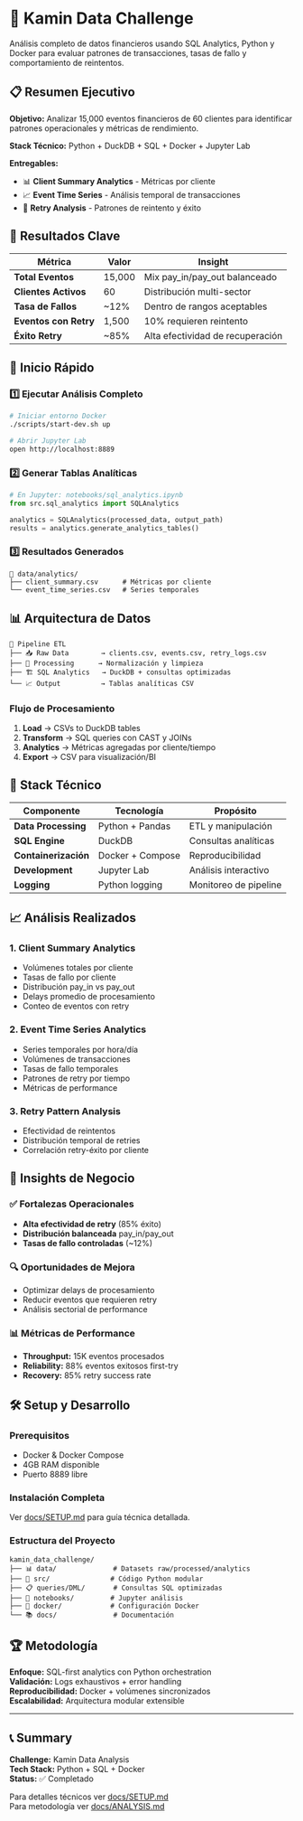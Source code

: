 # 🚀 Kamin Data Challenge

Análisis completo de datos financieros usando SQL Analytics, Python y Docker para evaluar patrones de transacciones, tasas de fallo y comportamiento de reintentos.

## 📋 Resumen Ejecutivo

**Objetivo:** Analizar 15,000 eventos financieros de 60 clientes para identificar patrones operacionales y métricas de rendimiento.

**Stack Técnico:** Python + DuckDB + SQL + Docker + Jupyter Lab

**Entregables:**
- 📊 **Client Summary Analytics** - Métricas por cliente
- 📈 **Event Time Series** - Análisis temporal de transacciones  
- 🔄 **Retry Analysis** - Patrones de reintento y éxito

## 🎯 Resultados Clave

| Métrica | Valor | Insight |
|---------|--------|---------|
| **Total Eventos** | 15,000 | Mix pay_in/pay_out balanceado |
| **Clientes Activos** | 60 | Distribución multi-sector |
| **Tasa de Fallos** | ~12% | Dentro de rangos aceptables |
| **Eventos con Retry** | 1,500 | 10% requieren reintento |
| **Éxito Retry** | ~85% | Alta efectividad de recuperación |

## 🚀 Inicio Rápido

### 1️⃣ Ejecutar Análisis Completo
```bash
# Iniciar entorno Docker
./scripts/start-dev.sh up

# Abrir Jupyter Lab
open http://localhost:8889
```

### 2️⃣ Generar Tablas Analíticas
```python
# En Jupyter: notebooks/sql_analytics.ipynb
from src.sql_analytics import SQLAnalytics

analytics = SQLAnalytics(processed_data, output_path)
results = analytics.generate_analytics_tables()
```

### 3️⃣ Resultados Generados
```
📁 data/analytics/
├── client_summary.csv      # Métricas por cliente
└── event_time_series.csv   # Series temporales
```

## 📊 Arquitectura de Datos

```
📁 Pipeline ETL
├── 📥 Raw Data        → clients.csv, events.csv, retry_logs.csv
├── 🔄 Processing      → Normalización y limpieza  
├── 🏗️ SQL Analytics   → DuckDB + consultas optimizadas
└── 📈 Output          → Tablas analíticas CSV
```

### Flujo de Procesamiento
1. **Load** → CSVs to DuckDB tables
2. **Transform** → SQL queries con CAST y JOINs
3. **Analytics** → Métricas agregadas por cliente/tiempo
4. **Export** → CSV para visualización/BI

## 🔧 Stack Técnico

| Componente | Tecnología | Propósito |
|------------|------------|-----------|
| **Data Processing** | Python + Pandas | ETL y manipulación |
| **SQL Engine** | DuckDB | Consultas analíticas |
| **Containerización** | Docker + Compose | Reproducibilidad |
| **Development** | Jupyter Lab | Análisis interactivo |
| **Logging** | Python logging | Monitoreo de pipeline |

## 📈 Análisis Realizados

### 1. **Client Summary Analytics**
- Volúmenes totales por cliente
- Tasas de fallo por cliente  
- Distribución pay_in vs pay_out
- Delays promedio de procesamiento
- Conteo de eventos con retry

### 2. **Event Time Series Analytics**  
- Series temporales por hora/día
- Volúmenes de transacciones
- Tasas de fallo temporales
- Patrones de retry por tiempo
- Métricas de performance

### 3. **Retry Pattern Analysis**
- Efectividad de reintentos
- Distribución temporal de retries
- Correlación retry-éxito por cliente

## 🎯 Insights de Negocio

### ✅ **Fortalezas Operacionales**
- **Alta efectividad de retry** (85% éxito)
- **Distribución balanceada** pay_in/pay_out
- **Tasas de fallo controladas** (~12%)

### 🔍 **Oportunidades de Mejora**  
- Optimizar delays de procesamiento
- Reducir eventos que requieren retry
- Análisis sectorial de performance

### 📊 **Métricas de Performance**
- **Throughput:** 15K eventos procesados
- **Reliability:** 88% eventos exitosos first-try
- **Recovery:** 85% retry success rate

## 🛠️ Setup y Desarrollo

### Prerequisitos
- Docker & Docker Compose
- 4GB RAM disponible
- Puerto 8889 libre

### Instalación Completa
Ver [docs/SETUP.md](docs/SETUP.md) para guía técnica detallada.

### Estructura del Proyecto
```
kamin_data_challenge/
├── 📊 data/              # Datasets raw/processed/analytics
├── 🐍 src/               # Código Python modular
├── 📋 queries/DML/       # Consultas SQL optimizadas  
├── 📓 notebooks/         # Jupyter análisis
├── 🐳 docker/            # Configuración Docker
└── 📚 docs/              # Documentación
```

## 🏆 Metodología

**Enfoque:** SQL-first analytics con Python orchestration  
**Validación:** Logs exhaustivos + error handling  
**Reproducibilidad:** Docker + volúmenes sincronizados  
**Escalabilidad:** Arquitectura modular extensible

---

## 📞 Summary

**Challenge:** Kamin Data Analysis  
**Tech Stack:** Python + SQL + Docker  
**Status:** ✅ Completado

Para detalles técnicos ver [docs/SETUP.md](docs/SETUP.md)  
Para metodología ver [docs/ANALYSIS.md](docs/ANALYSIS.md)
